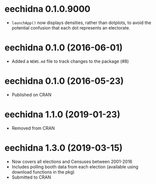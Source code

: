 # eechidna 0.1.0.9000

* `launchApp()` now displays densities, rather than dotplots, to avoid the potential confusion that each dot represents an electorate.

# eechidna 0.1.0 (2016-06-01)

* Added a `NEWS.md` file to track changes to the package (#8)

# eechidna 0.1.0 (2016-05-23)
  
* Published on CRAN

# eechidna 1.1.0 (2019-01-23)

* Removed from CRAN

# eechidna 1.3.0 (2019-03-15)

* Now covers all elections and Censuses between 2001-2016
* Includes polling booth data from each election (available using download functions in the pkg)
* Submitted to CRAN